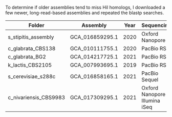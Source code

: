 To determine if older assemblies tend to miss Hil homologs, I downloaded a few newer, long-read-based assemblies and repeated the blastp searches.

| Folder | Assembly | Year | Sequencing | Coverage |
| ------ | -------  | ---- | ---------- | -------- |
| s_stipitis_assembly | GCA_016859295.1 | 2020 | Oxford Nanopore | 167.0x |
| c_glabrata_CBS138 | GCA_010111755.1   | 2020 | PacBio RSII | 102.0x |
| c_glabrata_BG2 | GCA_014217725.1 | 2021 | PacBio RSII | 40.0x |
| k_lactis_CBS2105 | GCA_007993695.1 | 2019 | PacBio RSII | 224.0x |
| s_cerevisiae_s288c | GCA_016858165.1 | 2021 | PacBio Sequel | 50x |
| c_nivariensis_CBS9983 | GCA_017309295.1 | 2021 | Oxford Nanopore + Illumina iSeq | 296.0x |
